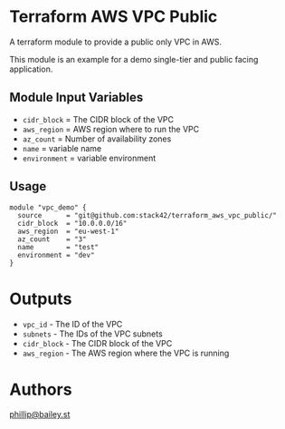 Terraform AWS VPC Public
===========

A terraform module to provide a public only VPC in AWS.

This module is an example for a demo single-tier and public facing application.

Module Input Variables
----------------------

- `cidr_block`  = The CIDR block of the VPC
- `aws_region`  = AWS region where to run the VPC
- `az_count`    = Number of availability zones
- `name`        = variable name
- `environment` = variable environment

Usage
-----

```hcl
module "vpc_demo" {
  source      = "git@github.com:stack42/terraform_aws_vpc_public/"
  cidr_block  = "10.0.0.0/16"
  aws_region  = "eu-west-1"
  az_count    = "3"
  name        = "test"
  environment = "dev"
}
```


Outputs
=======

- `vpc_id`     - The ID of the VPC
- `subnets`    - The IDs of the VPC subnets
- `cidr_block` - The CIDR block of the VPC
- `aws_region` - The AWS region where the VPC is running

Authors
=======

phillip@bailey.st

